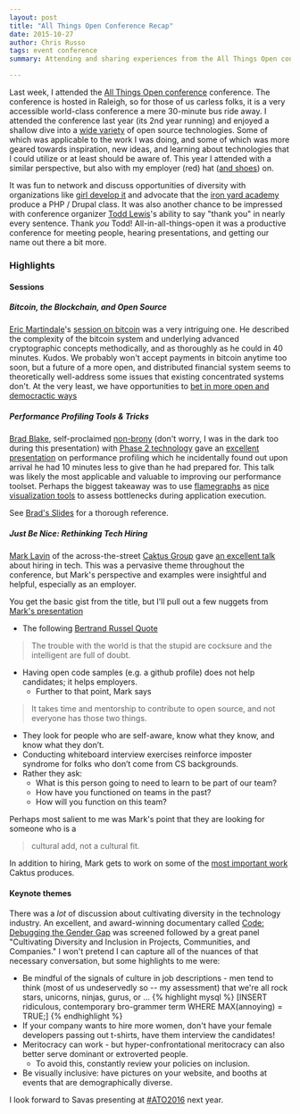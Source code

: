 ```yaml
---
layout: post
title: "All Things Open Conference Recap"
date: 2015-10-27
author: Chris Russo
tags: event conference
summary: Attending and sharing experiences from the All Things Open conference.

---
```


Last week, I attended the 
[All Things Open conference](http://allthingsopen.org/) conference. The 
conference is hosted in Raleigh, so for those of us carless folks, it is a very
accessible world-class conference a mere 30-minute bus ride away. I attended 
the conference last year (its 2nd year running) and enjoyed a shallow dive
into a [wide variety](http://allthingsopen.org/schedule/) of open source 
technologies. Some of which was applicable to the work I was doing, and some of 
which was more geared towards inspiration, new ideas, and learning about 
technologies that I could utilize or at least should be aware of. This 
year I attended with a similar perspective, but also with my employer (red) hat 
([and shoes](https://twitter.com/Savas_Labs/status/656108971175116801)) on. 

It was fun to network and discuss opportunities of diversity with organizations
like [girl develop it](https://www.girldevelopit.com/) and advocate that the 
[iron yard academy](http://theironyard.com/locations/durham/)
produce a PHP / Drupal class. It was also another chance to be impressed with
conference organizer [Todd Lewis](https://twitter.com/toddlew)'s ability to say
"thank you" in nearly every sentence. Thank _you_ Todd! All-in-all-things-open 
it was a productive conference for meeting people, hearing presentations, and 
getting our name out there a bit more.

### Highlights

#### Sessions

##### Bitcoin, the Blockchain, and Open Source
[Eric Martindale](https://twitter.com/martindale?lang=en)'s 
[session on bitcoin](http://allthingsopen.org/talks/bitcoin-the-blockchain-and-open-source/)
was a very intriguing one. He described the complexity of the bitcoin system and 
underlying advanced cryptographic concepts methodically, and as thoroughly
as he could in 40 minutes. Kudos. We probably won't accept payments in bitcoin
anytime too soon, but a future of a more open, and distributed financial system
seems to theoretically well-address some issues that existing concentrated 
systems don't. At the very least, we have opportunities to 
[bet in more open and democractic ways](http://www.augur.net/)

##### Performance Profiling Tools & Tricks
[Brad Blake](https://www.phase2technology.com/brad-blake/), self-proclaimed 
[non-brony](http://whatisabrony.com/) (don't worry, I was in the dark too during
this presentation) with [Phase 2 
technology](https://www.phase2technology.com/) gave an 
[excellent presentation](http://allthingsopen.org/talks/performance-profiling-tools-tricks)
on performance profiling which he incidentally found out upon arrival he had 10 
minutes less to give than he had prepared for. This talk was likely the most 
applicable and valuable to improving our performance toolset. Perhaps the 
biggest takeaway was to use 
[flamegraphs](https://github.com/brendangregg/FlameGraph) as [nice visualization 
tools](https://github.com/msonnabaum/xhprof-flamegraphs) to assess bottlenecks 
during application execution.

See [Brad's Slides](http://www.slideshare.net/Phase2Technology/performance-profiling-tools-and-tricks)
for a thorough reference.

##### Just Be Nice: Rethinking Tech Hiring

[Mark Lavin](https://twitter.com/DrOhYes) of the across-the-street 
[Caktus Group](https://www.caktusgroup.com/) gave [an excellent
talk](http://allthingsopen.org/talks/just-be-nice-rethinking-tech-hiring/) 
about hiring in tech. This was a pervasive theme throughout the conference, 
but Mark's perspective and examples were insightful and helpful, especially as 
an employer.

You get the basic gist from the title, but I'll pull out a few nuggets from
[Mark's presentation](http://talks.caktusgroup.com/all-things-open/2015/hiring/#/1)

+ The following [Bertrand Russel Quote](http://talks.caktusgroup.com/all-things-open/2015/hiring/#/13)

> The trouble with the world is that the stupid are cocksure and the intelligent are full of doubt.
 
+ Having open code samples (e.g. a github profile) does not help candidates; 
it helps employers.
  + Further to that point, Mark says

> It takes time and mentorship to contribute to open source, and not everyone 
has those two things.

+ They look for people who are self-aware, know what they know, and know what 
they don’t.
+ Conducting whiteboard interview exercises reinforce imposter syndrome for 
folks who don’t come from CS backgrounds.
+ Rather they ask:
  + What is this person going to need to learn to be part of our team?
  + How have you functioned on teams in the past?
  + How will you function on this team?

Perhaps most salient to me was Mark's point that they are looking for someone 
who is a

> cultural add, not a cultural fit.

In addition to hiring, Mark gets to work on some of the 
[most important work](https://github.com/caktus/taytay) Caktus produces.


#### Keynote themes
There was a _lot_ of discussion about cultivating diversity in the technology
industry. An excellent, and award-winning documentary called 
[Code: Debugging the Gender Gap](http://www.codedocumentary.com/)
was screened followed by a great panel "Cultivating Diversity and Inclusion in 
Projects, Communities, and Companies." I won't pretend I can capture all
of the nuances of that necessary conversation, but some highlights to me were:

+ Be mindful of the signals of culture in job descriptions - men tend to think
(most of us undeservedly so -- my assessment) that we're all rock stars, 
unicorns, ninjas, gurus, or ...
{% highlight mysql %} 
[INSERT ridiculous, contemporary bro-grammer term WHERE MAX(annoying) = TRUE;]
{% endhighlight %} 
+ If your company wants to hire more women, don't have your female developers 
passing out t-shirts, have them interview the candidates!
+ Meritocracy can work - but hyper-confrontational meritocracy can also better
serve dominant or extroverted people.
  + To avoid this, constantly review your policies on inclusion.
+ Be visually inclusive: have pictures on your website, and booths at events
that are demographically diverse.



I look forward to Savas presenting at 
[#ATO2016](https://twitter.com/hashtag/ATO2016?src=hash) next year.
